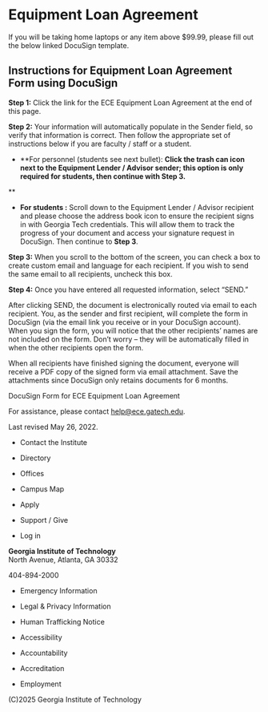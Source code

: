 # Equipment Loan Agreement

If you will be taking home laptops or any item above $99.99, please fill out
the below linked DocuSign template.

## Instructions for Equipment Loan Agreement Form using DocuSign

**Step 1:** Click the link for the ECE Equipment Loan Agreement at the end of
this page.

**Step 2:** Your information will automatically populate in the Sender field,
so verify that information is correct. Then follow the appropriate set of
instructions below if you are faculty / staff or a student.

  * **For personnel (students see next bullet): **Click the trash can icon next to the Equipment Lender / Advisor sender; this option is only required for students, then continue with **Step 3**.**  
  
**

  * **For students :** Scroll down to the Equipment Lender / Advisor recipient and please choose the address book icon to ensure the recipient signs in with Georgia Tech credentials. This will allow them to track the progress of your document and access your signature request in DocuSign. Then continue to **Step 3**.

**Step 3:** When you scroll to the bottom of the screen, you can check a box
to create custom email and language for each recipient. If you wish to send
the same email to all recipients, uncheck this box.

**Step 4:** Once you have entered all requested information, select “SEND.”

After clicking SEND, the document is electronically routed via email to each
recipient. You, as the sender and first recipient, will complete the form in
DocuSign (via the email link you receive or in your DocuSign account). When
you sign the form, you will notice that the other recipients’ names are not
included on the form. Don’t worry – they will be automatically filled in when
the other recipients open the form.

When all recipients have finished signing the document, everyone will receive
a PDF copy of the signed form via email attachment. Save the attachments since
DocuSign only retains documents for 6 months.

DocuSign Form for ECE Equipment Loan Agreement

For assistance, please contact help@ece.gatech.edu.

Last revised May 26, 2022.

  * Contact the Institute
  * Directory

  * Offices
  * Campus Map
  * Apply
  * Support / Give

  * Log in

**Georgia Institute of Technology**  
North Avenue, Atlanta, GA 30332

404-894-2000

  * Emergency Information
  * Legal & Privacy Information
  * Human Trafficking Notice

  * Accessibility
  * Accountability
  * Accreditation
  * Employment

(C)2025 Georgia Institute of Technology

